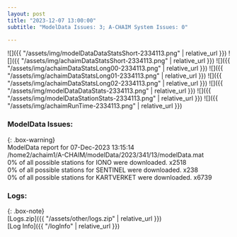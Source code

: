 ```yaml
---
layout: post
title: "2023-12-07 13:00:00"
subtitle: "ModelData Issues: 3; A-CHAIM System Issues: 0"

---
```


![]({{ "/assets/img/modelDataDataStatsShort-2334113.png" | relative_url }})
![]({{ "/assets/img/achaimDataStatsShort-2334113.png" | relative_url }})
![]({{ "/assets/img/achaimDataStatsLong00-2334113.png" | relative_url }})
![]({{ "/assets/img/achaimDataStatsLong01-2334113.png" | relative_url }})
![]({{ "/assets/img/achaimDataStatsLong02-2334113.png" | relative_url }})
![]({{ "/assets/img/modelDataDataStats-2334113.png" | relative_url }})
![]({{ "/assets/img/modelDataStationStats-2334113.png" | relative_url }})
![]({{ "/assets/img/achaimRunTime-2334113.png" | relative_url }})


### ModelData Issues:  
  
{: .box-warning}  
 ModelData report for 07-Dec-2023 13:15:14   
 /home2/achaim1/A-CHAIM/modelData/2023/341/13/modelData.mat   
 0% of all possible stations for IONO were downloaded. x2518   
 0% of all possible stations for SENTINEL were downloaded. x238   
 0% of all possible stations for KARTVERKET were downloaded. x6739   
  


### Logs:  
  
{: .box-note}  
[Logs.zip]({{ "/assets/other/logs.zip" | relative_url }})  
[Log Info]({{ "/logInfo" | relative_url }})  

